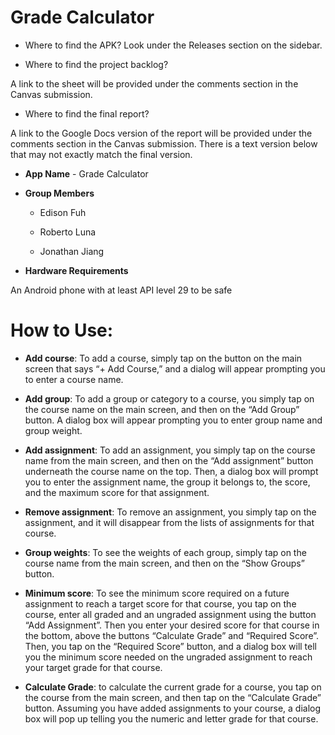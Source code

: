 # Grade Calculator
- Where to find the APK?
  Look under the Releases section on the sidebar.

- Where to find the project backlog?

A link to the sheet will be provided under the comments section in the Canvas submission.

- Where to find the final report?

A link to the Google Docs version of the report will be provided under the comments section in the Canvas submission. There is a text version below that may not exactly match the final version.

-   **App Name** - Grade Calculator

-   **Group Members**

    -  	Edison Fuh

    -   Roberto Luna

    -   Jonathan Jiang


-   **Hardware Requirements**

An Android phone with at least API level 29 to be safe


# **How to Use:**


-   **Add course**: To add a course, simply tap on the button on the main screen that says “+ Add Course,” and a dialog will appear prompting you to enter a course name.

-   **Add group**: To add a group or category to a course, you simply tap on the course name on the main screen, and then on the “Add Group” button. A dialog box will appear prompting you to enter group name and group weight.

-   **Add assignment**: To add an assignment, you simply tap on the course name from the main screen, and then on the “Add assignment” button underneath the course name on the top. Then, a dialog box will prompt you to enter the assignment name, the group it belongs to, the score, and the maximum score for that assignment.

-   **Remove assignment**: To remove an assignment, you simply tap on the assignment, and it will disappear from the lists of assignments for that course.

-   **Group weights**: To see the weights of each group, simply tap on the course name from the main screen, and then on the “Show Groups” button.

-   **Minimum score**: To see the minimum score required on a future assignment to reach a target score for that course, you tap on the course, enter all graded and an ungraded assignment using the button “Add Assignment”. Then you enter your desired score for that course in the bottom, above the buttons “Calculate Grade” and “Required Score”. Then, you tap on the “Required Score” button, and a dialog box will tell you the minimum score needed on the ungraded assignment to reach your target grade for that course.

-   **Calculate Grade**: to calculate the current grade for a course, you tap on the course from the main screen, and then tap on the “Calculate Grade” button. Assuming you have added assignments to your course, a dialog box will pop up telling you the numeric and letter grade for that course.
